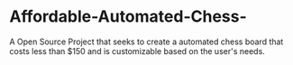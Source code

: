 # Affordable-Automated-Chess-
A Open Source Project that seeks to create a automated chess board that costs less than $150 and is customizable based on the user's needs. 
